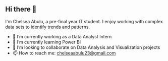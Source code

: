 ## Hi there 👋

I'm Chelsea Abulu, a pre-final year IT student. 
I enjoy working with complex data sets to identify trends and patterns.

- 🔭 I’m currently working as a Data Analyst Intern
- 🌱 I’m currently learning Power BI
- 👯 I’m looking to collaborate on Data Analysis and Visualization projects
- 📫 How to reach me: chelseaabulu23@gmail.com

